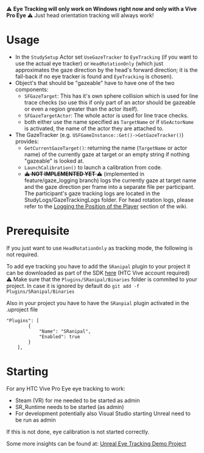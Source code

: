 :warning: **Eye Tracking will only work on Windows right now and only with a Vive Pro Eye** :warning: Just head orientation tracking will always work!

# Usage

* In the ``StudySetup`` Actor set ``UseGazeTracker`` to ``EyeTracking`` (if you want to use the actual eye tracker) or ``HeadRotationOnly`` (which just approximates the gaze direction by the head's forward direction; it is the fall-back if no eye tracker is found and ``EyeTracking`` is chosen).
* Object's that should be "gazeable" have to have one of the two components:
  * ``SFGazeTarget``: This has it's own sphere collision which is used for line trace checks (so use this if only part of an actor should be gazeable or even a region greater than the actor itself).
  * ``SFGazeTargetActor``: The whole actor is used for line trace checks.
  * both either use the name specified as ``TargetName`` or if ``USeActorName`` is activated, the name of the actor they are attached to.
* The GazeTracker (e.g. ``USFGameInstance::Get()->GetGazeTracker()``) provides:
  * ``GetCurrentGazeTarget()``: returning the name (``TargetName`` or actor name) of the currently gaze at target or an empty string if nothing "gazeable" is looked at.
  * ``LaunchCalibration()`` to launch a calibration from code.
  * ~~:warning: **NOT IMPLEMENTED YET** :warning:~~ (implemented in feature/gaze_logging branch)  logs the currently gaze at target name and the gaze direction per frame into a separate file per participant. The participant's gaze tracking logs are located in the StudyLogs/GazeTrackingLogs folder. For head rotation logs, please refer to the [Logging the Position of the Player](https://git-ce.rwth-aachen.de/vr-vis/VR-Group/unreal-development/plugins/unreal-study-framework/-/wikis/Logging#example-logging-the-position-of-the-player-in-vr) section of the wiki.

# Prerequisite

If you just want to use ``HeadRotationOnly`` as tracking mode, the following is not required.
 
To add eye tracking you have to add the ``SRanipal`` plugin to your project it can be downloaded as part of the SDK [here](https://developer-express.vive.com/resources/vive-sense/eye-and-facial-tracking-sdk/download/latest/) (HTC Vive account required)\
:warning: Make sure that the ``Plugins/SRanipal/Binaries`` folder is commited to your project. In case it is ignored by default do ``git add -f Plugins/SRanipal/Binaries``

Also in your project you have to have the ``SRanpial`` plugin activated in the .uproject file
```
"Plugins": [
		{
			"Name": "SRanipal",
			"Enabled": true
		}
	],
```

# Starting

For any HTC Vive Pro Eye eye tracking to work:
* Steam (VR) for me needed to be started as admin
* SR_Runtime needs to be started (as admin)
* For development potentially also Visual Studio starting Unreal need to be run as admin

If this is not done, eye calibration is not started correctly.

Some more insights can be found at: [Unreal Eye Tracking Demo Project](https://devhub.vr.rwth-aachen.de/VR-Group/unreal-eye-tracking/-/wikis/home)